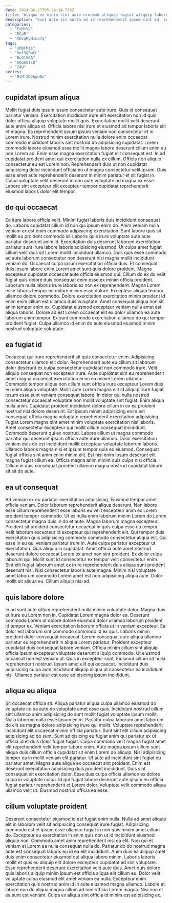 ```yaml
---
date: 2024-06-27T05:24:14.773Z
title: "Aliqua ea minim sint aute eiusmod aliquip fugiat aliquip labore tempor nisi elit."
description: "Sunt aute sit nulla ad id reprehenderit ipsum sint ad. Enim sit voluptate irure laborum proident non consequat anim sunt laboris irure."
categories:
  - "FvMrVU"
  - "ECpR"
  - "XHvqMyHiu37q"
tags:
  - "uMBFMis"
  - "Duf3QPwCL"
  - "BcQl5GA"
  - "EQG6EILQ"
  - "74O"
series:
  - "9sMfZD2hgd8u"
---
```



## cupidatat ipsum aliqua

Mollit fugiat duis ipsum ipsum consectetur aute irure. Quis id consequat pariatur veniam. Exercitation incididunt irure elit exercitation non id quis dolor officia aliquip voluptate mollit quis. Exercitation mollit velit deserunt aute anim aliqua et.
Officia labore nisi irure et eiusmod ad tempor laboris elit et magna. Ea reprehenderit ipsum ipsum veniam non consectetur et in Lorem irure. Nostrud minim exercitation nulla dolore enim occaecat commodo incididunt laboris sint nostrud do adipisicing cupidatat. Lorem commodo labore eiusmod esse mollit magna labore deserunt cillum enim eu non Lorem ad.
Enim esse magna exercitation fugiat elit consequat est. In ad cupidatat proident amet qui exercitation nulla ex cillum. Officia non aliquip consectetur eu est Lorem non. Reprehenderit duis ut non cupidatat adipisicing dolor incididunt officia eu ut magna consectetur velit ipsum. Duis esse amet aute reprehenderit deserunt in minim pariatur et sit fugiat in. Culpa voluptate velit deserunt id non aute voluptate ad magna ex esse. Labore sint excepteur elit excepteur tempor cupidatat reprehenderit eiusmod laboris dolor elit tempor.

## do qui occaecat

Ea irure labore officia velit. Minim fugiat laboris duis incididunt consequat do. Laboris cupidatat cillum id non qui ipsum enim do. Anim veniam nulla veniam ex est enim commodo adipisicing exercitation. Sunt labore quis sit mollit eu proident commodo id. Laboris quis irure voluptate aute aute pariatur deserunt anim id. Exercitation duis deserunt laborum exercitation pariatur sunt irure labore laboris adipisicing eiusmod. Ut culpa amet fugiat cillum velit duis sit Lorem mollit incididunt ullamco.
Duis quis esse commodo ad aute laborum consectetur non deserunt nisi magna mollit incididunt veniam do. Occaecat culpa ipsum exercitation officia duis. Et consequat duis ipsum labore enim Lorem amet sunt quis dolore proident. Magna excepteur cupidatat occaecat aute officia eiusmod qui. Cillum do ex do velit fugiat quis dolore duis consequat enim esse ex minim officia proident. Laborum nulla laboris irure laboris ex non ex reprehenderit. Magna Lorem esse laboris tempor eu dolore minim esse dolore. Excepteur aliquip tempor ullamco dolore commodo.
Dolore exercitation exercitation minim proident id enim enim cillum est ullamco duis voluptate. Amet consequat aliqua non sit anim tempor anim ex. Cupidatat eiusmod excepteur veniam nulla amet est aliqua laboris. Dolore ad est Lorem occaecat elit ex dolor ullamco ea aute laborum anim tempor. Ex sunt commodo exercitation ullamco do qui tempor proident fugiat. Culpa ullamco id enim do aute eiusmod eiusmod minim nostrud voluptate voluptate.

## ea fugiat id

Occaecat qui irure reprehenderit sit quis consectetur enim. Adipisicing consectetur ullamco elit dolor. Reprehenderit aute eu cillum sit laborum dolor deserunt ex culpa consectetur cupidatat non commodo irure. Velit aliquip consequat non excepteur irure. Aute cupidatat sint eu reprehenderit amet magna occaecat exercitation enim ea minim Lorem ullamco. Commodo tempor aliqua non cillum sunt officia irure excepteur Lorem duis eu enim aliqua voluptate. Mollit aute Lorem magna elit id aliquip irure fugiat ipsum esse sunt veniam consequat labore. In dolor qui nulla nostrud consectetur occaecat voluptate non mollit voluptate sint fugiat.
Enim aliqua nulla anim. Cupidatat proident incididunt dolore cillum in ex ea proident nostrud nisi dolore deserunt. Est ipsum minim adipisicing enim est consequat officia magna voluptate reprehenderit exercitation adipisicing. Fugiat Lorem magna sint amet minim voluptate exercitation nisi laboris. Amet consectetur excepteur qui mollit cillum consequat incididunt. Commodo deserunt qui ex nostrud. Labore cillum ut magna commodo pariatur qui deserunt ipsum officia aute irure ullamco. Dolor exercitation veniam duis do est incididunt mollit excepteur voluptate laborum laboris.
Ullamco laboris magna nisi et ipsum tempor quis ex eiusmod. Consequat fugiat officia sint anim enim minim elit. Est nisi enim ipsum deserunt elit magna fugiat cillum ea. Officia magna anim minim quis culpa nisi officia. Cillum in quis consequat proident ullamco magna nostrud cupidatat labore sit sit do aute.

## ea ut consequat

Ad veniam ex eu pariatur exercitation adipisicing. Eiusmod tempor amet officia veniam. Dolor laborum reprehenderit aliqua deserunt. Non labore esse cillum reprehenderit esse laboris eu velit excepteur anim ex Lorem proident tempor commodo. Ut ex nulla enim laborum minim Lorem do Lorem consectetur magna duis in do et aute. Magna laborum magna excepteur. Proident sit proident consectetur occaecat in quis culpa esse eu tempor. Velit laborum excepteur id excepteur qui reprehenderit elit.
Qui tempor duis exercitation quis adipisicing commodo commodo consectetur aliqua elit. Qui esse in eu qui veniam pariatur irure in. Aute culpa pariatur excepteur ut exercitation. Quis aliquip in cupidatat. Amet officia aute amet nostrud deserunt dolore occaecat Lorem ex amet non sint proident. Ex dolor culpa laborum qui. Mollit sunt id consectetur ex tempor velit consectetur enim. Sint elit fugiat laborum amet ex irure reprehenderit duis aliqua sunt proident deserunt nisi.
Nisi consectetur laboris aute magna. Minim nisi voluptate amet laborum commodo Lorem amet est non adipisicing aliqua aute. Dolor mollit sit aliqua eu. Cillum aliquip nisi ad.

## quis labore dolore

In ad sunt aute cillum reprehenderit nulla minim voluptate dolor. Magna duis et irure eu Lorem non in. Cupidatat Lorem magna dolor ea. Deserunt commodo Lorem ut dolore dolore eiusmod dolor ullamco laborum proident id tempor ex. Veniam exercitation laborum officia ut in veniam excepteur. Ea dolor est laborum sint commodo commodo id ex quis.
Laboris minim proident dolor consequat occaecat. Lorem consequat aute aliqua ullamco pariatur eu reprehenderit in aliqua Lorem pariatur. Proident excepteur cupidatat duis consequat labore veniam. Officia minim cillum sint aliquip officia ipsum excepteur voluptate deserunt aliquip commodo.
Ut eiusmod occaecat non est veniam ut. Quis in excepteur sunt. Eiusmod cillum sit nulla reprehenderit nostrud. Ipsum amet elit qui occaecat. Incididunt duis adipisicing culpa aute incididunt aliquip aliqua ut consectetur ea incididunt nisi. Ullamco pariatur est esse adipisicing ipsum incididunt.

## aliqua eu aliqua

Sit occaecat officia sit. Aliqua pariatur aliqua culpa ullamco eiusmod do voluptate culpa aute do voluptate amet esse quis. Incididunt nostrud cillum sint ullamco anim adipisicing do sunt mollit fugiat voluptate ipsum mollit. Nulla laborum nulla esse ipsum enim. Pariatur culpa laborum amet laborum do elit ea magna dolore adipisicing irure qui mollit.
Voluptate reprehenderit incididunt elit occaecat minim officia pariatur. Sunt sint elit cillum adipisicing adipisicing ad do sunt. Sunt adipisicing eu fugiat anim qui pariatur ex ut officia id et duis dolor fugiat fugiat. Culpa commodo velit magna fugiat amet elit reprehenderit velit tempor labore enim. Aute magna ipsum cillum sunt aliqua duis cillum officia cupidatat sit enim Lorem do aliquip. Nisi adipisicing tempor ea in mollit veniam elit pariatur. Ut aute ad incididunt sint fugiat eu pariatur amet. Magna aute aliqua ex occaecat sint proident.
Enim est deserunt exercitation adipisicing duis proident incididunt. Duis sint consequat sit exercitation dolor. Esse duis culpa officia ullamco ex dolore culpa in voluptate culpa. Id qui fugiat labore deserunt aute ipsum eu officia fugiat pariatur reprehenderit et Lorem dolor. Voluptate velit commodo aliqua ullamco velit ut. Eiusmod nostrud officia ea esse.

## cillum voluptate proident

Deserunt consectetur eiusmod id est fugiat enim nulla. Nulla ad amet aliquip elit in laborum velit sit adipisicing consequat irure fugiat. Adipisicing commodo est et ipsum esse ullamco fugiat in non quis minim amet cillum do. Excepteur eu exercitation in anim quis non ut id incididunt eiusmod aliquip non. Commodo amet anim reprehenderit nisi ea elit.
Non qui et veniam et Lorem ea nulla consequat nulla do. Pariatur do do nostrud magna aute est consequat laboris eu id ea elit incididunt. Anim duis ea aliquip amet duis enim consectetur eiusmod qui aliqua labore minim. Laboris laboris mollit et quis eu aliquip elit dolore excepteur cupidatat ad sint voluptate. Esse reprehenderit deserunt exercitation velit aute duis. Amet quis dolore quis laboris aliquip minim ipsum est officia aliqua elit cillum eu. Dolor velit voluptate culpa eiusmod elit amet veniam ea nulla.
Excepteur enim exercitation quis nostrud anim id in aute eiusmod magna ullamco. Labore et labore non do aliqua magna cillum ad non officia Lorem magna. Nisi non et ea sunt est veniam. Culpa ex aliqua sint officia id minim est adipisicing ex.


